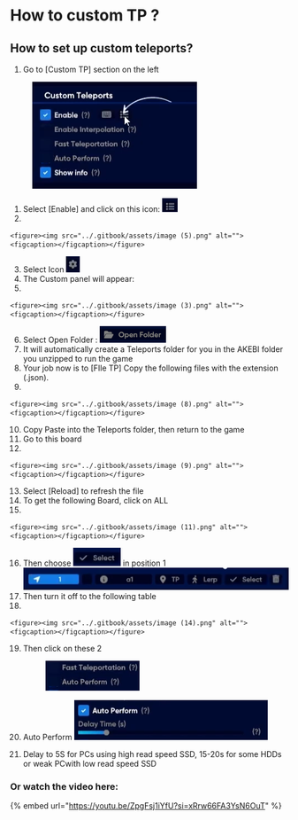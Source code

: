 # How to custom TP ?

## How to set up custom teleports?

1. Go to \[Custom TP] section on the left

<figure><img src="../.gitbook/assets/image (1).png" alt=""><figcaption></figcaption></figure>

1. Select \[Enable] and click on this icon: ![](<../.gitbook/assets/Screenshot 2023-10-03 130639.png>)
2.

    <figure><img src="../.gitbook/assets/image (5).png" alt=""><figcaption></figcaption></figure>
3. Select Icon ![](<../.gitbook/assets/image (6).png>)
4. The Custom panel will appear:&#x20;
5.

    <figure><img src="../.gitbook/assets/image (3).png" alt=""><figcaption></figcaption></figure>
6. Select Open Folder : ![](<../.gitbook/assets/image (4).png>)
7. It will automatically create a Teleports folder for you in the AKEBI folder you unzipped to run the game
8. Your job now is to \[FIle TP] Copy the following files with the extension (.json).
9.

    <figure><img src="../.gitbook/assets/image (8).png" alt=""><figcaption></figcaption></figure>
10. Copy Paste into the Teleports folder, then return to the game
11. Go to this board
12.

    <figure><img src="../.gitbook/assets/image (9).png" alt=""><figcaption></figcaption></figure>
13. Select \[Reload] to refresh the file
14. To get the following Board, click on ALL
15.

    <figure><img src="../.gitbook/assets/image (11).png" alt=""><figcaption></figcaption></figure>
16. Then choose ![](<../.gitbook/assets/image (12).png>) in position 1![](<../.gitbook/assets/image (13).png>)
17. Then turn it off to the following table
18.

    <figure><img src="../.gitbook/assets/image (14).png" alt=""><figcaption></figcaption></figure>
19. Then click on these 2

    <figure><img src="../.gitbook/assets/image (15).png" alt=""><figcaption></figcaption></figure>
20. &#x20;Auto Perform ![](<../.gitbook/assets/image (16).png>)
21. Delay to 5S for PCs using high read speed SSD, 15-20s for some HDDs or weak PCwith low read speed SSD

### Or watch the video here:&#x20;

{% embed url="https://youtu.be/ZpgFsj1iYfU?si=xRrw66FA3YsN6OuT" %}





